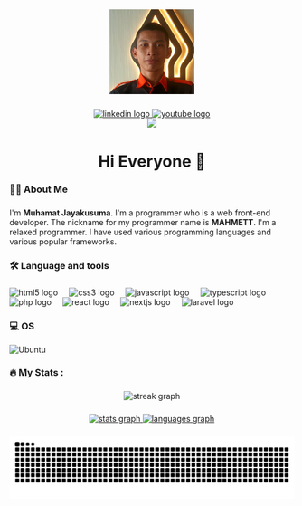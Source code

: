 <div align="center">
  <img height="150" width="150" src="/public/images/Photo Profil Muhamat Jayakusuma.jpg"  />
</div>

#####

<!-- Link -->

<div align="center">
  <a href="https://www.tiktok.com/@x.yutori" target="_blank">
    <img src="https://img.shields.io/static/v1?message=Tiktok&logo=tiktok&label=&color=000000&logoColor=white&labelColor=&style=for-the-badge" height="25" alt="linkedin logo"  />
  </a>
  <a href="https://youtube.com/@mahmettt?si=2pOFQ91qtWZdJDoD" target="_blank">
    <img src="https://img.shields.io/static/v1?message=Youtube&logo=youtube&label=&color=FF0000&logoColor=white&labelColor=&style=for-the-badge" height="25" alt="youtube logo"  />
  </a>
</div>

<!-- Visitor -->
<div align="center">
  <img src="https://visitor-badge.laobi.icu/badge?page_id=MAHMETT.MAHMETT&"  />
</div>

###

<!-- Title -->

<h1 align="center">Hi Everyone 👋</h1>

###

<!-- About Me -->

<h3 align="left">👩‍💻  About Me</h3>

###

<p align="left">I'm <strong>Muhamat Jayakusuma</strong>. I'm a programmer who is a web front-end developer. The nickname for my programmer name is <strong>MAHMETT</strong>. I'm a relaxed programmer. I have used various programming languages and various popular frameworks. </p>

###

<!-- Leanguage and tools -->

<h3 align="left">🛠 Language and tools</h3>

###

<div align="left">
  <img src="https://cdn.jsdelivr.net/gh/devicons/devicon/icons/html5/html5-original.svg" height="40" alt="html5 logo"  />
  <img width="12" />
  <img src="https://cdn.jsdelivr.net/gh/devicons/devicon/icons/css3/css3-original.svg" height="40" alt="css3 logo"  />
  <img width="12" />
  <img src="https://cdn.jsdelivr.net/gh/devicons/devicon/icons/javascript/javascript-original.svg" height="40" alt="javascript logo"  />
  <img width="12" />
  <img src="https://cdn.jsdelivr.net/gh/devicons/devicon/icons/typescript/typescript-original.svg" height="40" alt="typescript logo"  />
  <img width="12" />
  <img src="https://cdn.jsdelivr.net/gh/devicons/devicon/icons/php/php-original.svg" height="40" alt="php logo"  />
  <img width="12" />
  <img src="https://cdn.jsdelivr.net/gh/devicons/devicon/icons/react/react-original.svg" height="40" alt="react logo"  />
  <img width="12" />
  <img src="https://cdn.jsdelivr.net/gh/devicons/devicon/icons/nextjs/nextjs-original.svg" height="40" alt="nextjs logo"  />
  <img width="12" />
  <img src="https://cdn.jsdelivr.net/gh/devicons/devicon/icons/laravel/laravel-original.svg" height="40" alt="laravel logo"  />
</div>


###


### 💻 OS
![Ubuntu](    https://img.shields.io/badge/Ubuntu-E95420?style=for-the-badge&logo=ubuntu&logoColor=white)

###

<h3 align="left">🔥   My Stats :</h3>

###

<div align="center">
  <img src="https://streak-stats.demolab.com?user=MAHMETT&locale=en&mode=daily&theme=tokyonight&hide_border=false&border_radius=5&order=3" height="220" alt="streak graph"  />
</div>

###

<div align="center">
  <a href="#readme-top">
    <img src="https://github-readme-stats.vercel.app/api?username=MAHMETT&hide_title=false&hide_rank=false&show_icons=true&include_all_commits=true&count_private=true&disable_animations=false&theme=tokyonight&locale=en&hide_border=false&order=1" height="150" alt="stats graph"  />
  </a>
  <a href="#readme-top">
    <img src="https://github-readme-stats.vercel.app/api/top-langs?username=MAHMETT&locale=en&hide_title=false&layout=compact&card_width=320&langs_count=5&theme=tokyonight&hide_border=false&order=2" height="150" alt="languages graph"  />
  </a>
</div>

###

<a href="#readme-top">
    <img src="https://raw.githubusercontent.com/MAHMETT/MAHMETT/output/snake.svg" alt="Snake animation" />
</a>

###